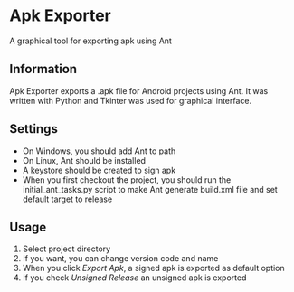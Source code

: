Apk Exporter
============

A graphical tool for exporting apk using Ant

Information
-----------

Apk Exporter exports a .apk file for Android projects using Ant. It was written
with Python and Tkinter was used for graphical interface.

Settings
--------

* On Windows, you should add Ant to path
* On Linux, Ant should be installed
* A keystore should be created to sign apk
* When you first checkout the project, you should run the initial_ant_tasks.py
script to make Ant generate build.xml file and set default target to release

Usage
-----

1. Select project directory
2. If you want, you can change version code and name
3. When you click _Export Apk_, a signed apk is exported as default option
4. If you check _Unsigned Release_ an unsigned apk is exported
